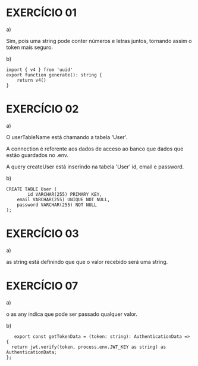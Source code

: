 # EXERCÍCIO 01

a)

Sim, pois uma string pode conter números e letras juntos, tornando assim o token mais seguro.

b)

```
import { v4 } from 'uuid'
export function generate(): string {
    return v4()
}
```

# EXERCÍCIO 02

a)

O userTableName está chamando a tabela 'User'.

A connection é referente aos dados de acceso ao banco que dados que estão guardados no .env.

A query createUser está inserindo na tabela 'User' id, email e password.

b)

```
CREATE TABLE User (
		id VARCHAR(255) PRIMARY KEY,
    email VARCHAR(255) UNIQUE NOT NULL,
    password VARCHAR(255) NOT NULL
);
```

# EXERCÍCIO 03

a)

as string está definindo que que o valor recebido será uma string.

# EXERCÍCIO 07

a)

o as any indica que pode ser passado qualquer valor.

b)

```
   export const getTokenData = (token: string): AuthenticationData => {
  return jwt.verify(token, process.env.JWT_KEY as string) as AuthenticationData;
};
```
